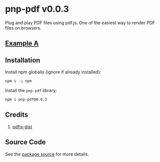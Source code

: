 # pnp-pdf v0.0.3

Plug and play PDF files using pdf.js. One of the easiest way to render PDF files on browsers.

## [Example A](https://github.com/abhisekdutta507/pnp-pdf-example)

## Installation

Install npm globally (ignore if already installed):

```bash
npm i -g npm
```

Install the `pnp-pdf` library:

```bash
npm i pnp-pdf@0.0.3
```

## Credits

1. [pdfjs-dist](https://www.npmjs.com/package/pdfjs-dist)


## Source Code

See the [package source](https://github.com/abhisekdutta507/pnp-pdf) for more details.
